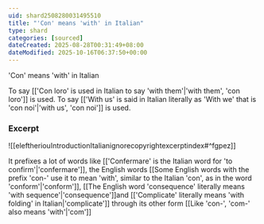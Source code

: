 ```yaml
---
uid: shard2508280031495510
title: "'Con' means 'with' in Italian"
type: shard
categories: [sourced]
dateCreated: 2025-08-28T00:31:49+08:00
dateModified: 2025-10-16T06:37:50+00:00
---
```

'Con' means 'with' in Italian

To say [['Con loro' is used in Italian to say 'with them'|'with them', 'con loro']] is used. 
To say [['With us' is said in Italian literally as 'With we' that is 'con noi'|'with us', 'con noi']] is used. 
### Excerpt
![[eleftheriouIntroductionItalianignorecopyrightexcerptindex#^fgpez]] 

It prefixes a lot of words like [['Confermare' is the Italian word for 'to confirm'|'confermare']], the English words [[Some English words with the prefix 'con-' use it to mean 'with', similar to the Italian 'con', as in the word 'conform'|'conform']], [[The English word 'consequence' literally means 'with sequence'|'consequence']]and [['Complicate' literally means 'with folding' in Italian|'complicate']] through its other form [[Like 'con-', 'com-' also means 'with'|'com']]